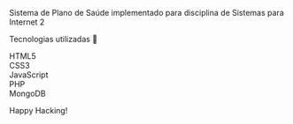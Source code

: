 Sistema de Plano de Saúde implementado para disciplina de Sistemas para Internet 2

Tecnologias utilizadas 🚀

HTML5<br>
CSS3<br>
JavaScript<br>
PHP<br>
MongoDB

Happy Hacking!

